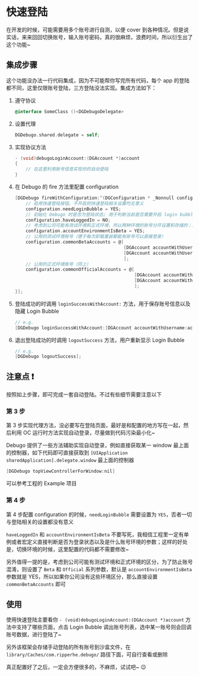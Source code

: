 # 快速登陆

在开发的时候，可能需要用多个账号进行自测，以便 cover 到各种情况。但是说实话，来来回回切换账号，输入账号密码，真的很麻烦，浪费时间，所以衍生出了这个功能~

## 集成步骤

这个功能没办法一行代码集成，因为不可能帮你写完所有代码，每个 app 的登陆都不同，这里仅限账号登陆，三方登陆没法实现。集成方法如下：

1. 遵守协议

	```objectivec
	@interface SomeClass ()<DGDebugoDelegate>
	```

2. 设置代理

	```objectivec
	DGDebugo.shared.delegate = self;
	```

3. 实现协议方法

	```objectivec
	- (void)debugoLoginAccount:(DGAccount *)account
	{
		// 在这里利用账号信息实现你的自动登陆
	}
	```

4. 在 Debugo 的 fire 方法里配置 configuration

	```objectivec
	[DGDebugo fireWithConfiguration:^(DGConfiguration * _Nonnull configuration) {
        // 启用快速登陆按钮，不开启则快速登陆相关设置均无意义
        configuration.needLoginBubble = YES;
        // 初始化 Debugo 时是否为登陆状态; 用于判断当前是否需要开启 login bubble
        configuration.haveLoggedIn = NO;
        // 考虑到公司可能有测试环境和正式环境，所以两种环境的账号分开设置和存储的；这个参数代表当前是什么账号环境，默认为测试环境
        configuration.accountEnvironmentIsBeta = YES;
        // 公用的测试环境账号（便于每次卸载重装都能有账号可以直接登录）
        configuration.commonBetaAccounts = @[
                                             [DGAccount accountWithUsername:@"jintianyoudiantoutong@qq.com" password:@"dasinigewangbadan🤣"],
                                             [DGAccount accountWithUsername:@"wozhendeyoudianxinfan@qq.com" password:@"niyoubenshizaishuoyiju🧐"],
                                             ];
        // 公用的正式环境账号（同上）
        configuration.commonOfficialAccounts = @[
                                                 [DGAccount accountWithUsername:@"wolaile@gmail.com" password:@"😴wozouleoubuwoshuile"],
                                                 [DGAccount accountWithUsername:@"woshixianshangzhanghao@qq.com" password:@"😉wojiuwennipabupa"],
                                                 ];
    }];
	```

5. 登陆成功的时调用 `loginSuccessWithAccount:` 方法，用于保存账号信息以及隐藏 Login Bubble

	```objectivec
	// e.g.
	[DGDebugo loginSuccessWithAccount:[DGAccount accountWithUsername:account password:password]]
	```

6. 退出登陆成功的时调用 `logoutSuccess` 方法，用户重新显示 Login Bubble

	```objectivec
	// e.g.
 	[DGDebugo logoutSuccess];
	```

## 注意点 ❗️

按照如上步骤，即可完成一套自动登陆。不过有些细节需要注意以下

### 第 3 步

第 3 步实现代理方法，没必要写在登陆页面，最好是和配置的地方写在一起，然后利用 OC 运行时方法实现自动登录，尽量做到代码污染最小化~

Debugo 提供了一些方法辅助实现自动登录，例如直接获取某一 window 最上面的控制器，如下代码即可直接获取到 `[UIApplication sharedApplication].delegate.window` 最上面的控制器

```objectivec
[DGDebugo topViewControllerForWindow:nil]
```

可以参考工程的 Example 项目

### 第 4 步

第 4 步配置 configuration 的时候，`needLoginBubble` 需要设置为 `YES`，否者一切与登陆相关的设置都没有意义

`haveLoggedIn` 和 `accountEnvironmentIsBeta` 不要写死，我相信工程里一定有单例或者宏定义直接判断是否为登录状态以及是什么账号环境的参数；这样的好处是，切换环境的时候，这里配置的代码都不需要修改~

另外值得一提的是，考虑到公司可能有测试环境和正式环境的区分，为了防止账号混淆，则设置了 `Beta` 和 `Official` 系列参数，默认是 `accountEnvironmentIsBeta` 参数就是 YES，所以如果你公司没有这些环境区分，那么直接设置 `commonBetaAccounts` 即可

## 使用

使用快速登陆主要看你 `- (void)debugoLoginAccount:(DGAccount *)account` 方法中支持了哪些页面，点击 Login Bubble 调出账号列表，选中某一账号则会回调账号数据，进行登陆了~

另外该框架会存储手动登陆的所有账号到沙盒文件，在 `library/Caches/com.ripperhe.debugo/` 路径下面，可自行查看或删除

真正配置好了之后，一定会方便很多的，不麻烦，试试吧~ 😉
